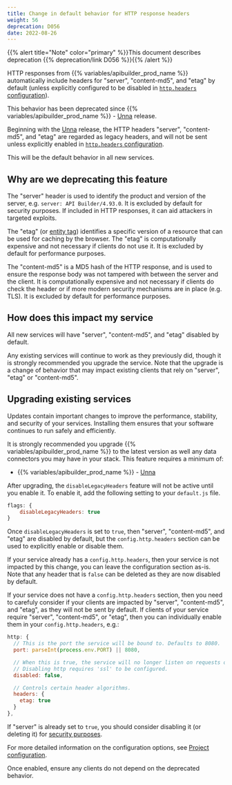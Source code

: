 ```yaml
---
title: Change in default behavior for HTTP response headers
weight: 56
deprecation: D056
date: 2022-08-26
---
```


{{% alert title="Note" color="primary" %}}This document describes deprecation {{% deprecation/link D056 %}}{{% /alert %}}

HTTP responses from {{% variables/apibuilder_prod_name %}} automatically include headers for "server", "content-md5", and "etag" by default (unless explicitly configured to be disabled in [`http.headers` configuration](/docs/developer_guide/project/configuration/project_configuration)).

This behavior has been deprecated since {{% variables/apibuilder_prod_name %}} - [Unna](/docs/release_notes/unna) release.

Beginning with the [Unna](/docs/release_notes/unna) release, the HTTP headers "server", "content-md5", and "etag" are regarded as legacy headers, and will not be sent unless explicitly enabled in [`http.headers` configuration](/docs/developer_guide/project/configuration/project_configuration).

This will be the default behavior in all new services.

## Why are we deprecating this feature

The "server" header is used to identify the product and version of the server, e.g. `server: API Builder/4.93.0`. It is excluded by default for security purposes. If included in HTTP responses, it can aid attackers in targeted exploits.

The "etag" (or [entity tag](https://developer.mozilla.org/en-US/docs/Web/HTTP/Headers/ETag)) identifies a specific version of a resource that can be used for caching by the browser. The "etag" is computationally expensive and not necessary if clients do not use it. It is excluded by default for performance purposes.

The "content-md5" is a MD5 hash of the HTTP response, and is used to ensure the response body was not tampered with between the server and the client. It is computationally expensive and not necessary if clients do check the header or if more modern security mechanisms are in place (e.g. TLS). It is excluded by default for performance purposes.

## How does this impact my service

All new services will have "server", "content-md5", and "etag" disabled by default.

Any existing services will continue to work as they previously did, though it is strongly recommended you upgrade the service. Note that the upgrade is a change of behavior that may impact existing clients that rely on "server", "etag" or "content-md5".

## Upgrading existing services

Updates contain important changes to improve the performance, stability, and security of your services. Installing them ensures that your software continues to run safely and efficiently.

It is strongly recommended you upgrade {{% variables/apibuilder_prod_name %}} to the latest version as well any data connectors you may have in your stack. This feature requires a minimum of:

* {{% variables/apibuilder_prod_name %}} - [Unna](/docs/release_notes/unna)

After upgrading, the `disableLegacyHeaders` feature will not be active until you enable it. To enable it, add the following setting to your `default.js` file.

```javascript
flags: {
    disableLegacyHeaders: true
}
```

Once `disableLegacyHeaders` is set to `true`, then "server", "content-md5", and "etag" are disabled by default, but the `config.http.headers` section can be used to explicitly enable or disable them.

If your service already has a `config.http.headers`, then your service is not impacted by this change, you can leave the configuration section as-is. Note that any header that is `false` can be deleted as they are now disabled by default.

If your service does not have a `config.http.headers` section, then you need to carefuly consider if your clients are impacted by "server", "content-md5", and "etag", as they will not be sent by default. If clients of your service require "server", "content-md5", or "etag", then you can individually enable them in your `config.http.headers`, e.g.:

```javascript
http: {
  // This is the port the service will be bound to. Defaults to 8080.
  port: parseInt(process.env.PORT) || 8080,

  // When this is true, the service will no longer listen on requests over http.
  // Disabling http requires 'ssl' to be configured.
  disabled: false,

  // Controls certain header algorithms.
  headers: {
    etag: true
  }
},
```

If "server" is already set to `true`, you should consider disabling it (or deleting it) for [security purposes](#why-are-we-deprecating-this-feature).

For more detailed information on the configuration options, see [Project configuration](/docs/developer_guide/project/configuration/project_configuration/#http).

Once enabled, ensure any clients do not depend on the deprecated behavior.
